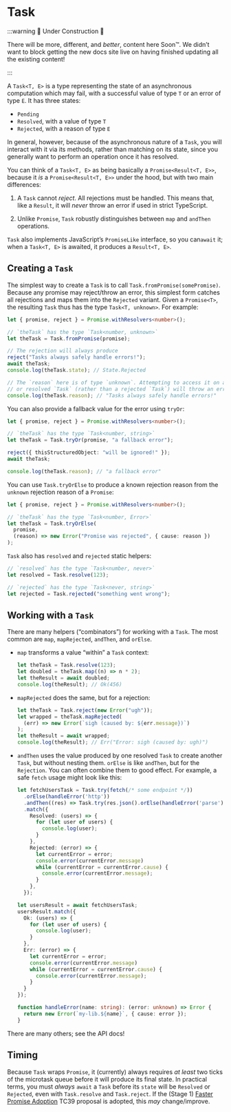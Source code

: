 # Task

:::warning 🚧 Under Construction 🚧

There will be more, different, and *better*, content here Soon™. We didn’t want to block getting the new docs site live on having finished updating all the existing content!

:::

A `Task<T, E>` is a type representing the state of an asynchronous computation which may fail, with a successful value of type `T` or an error of type `E`. It has three states:

- `Pending`
- `Resolved`, with a value of type `T`
- `Rejected`, with a reason of type `E`

In general, however, because of the asynchronous nature of a `Task`, you will interact with it via its methods, rather than matching on its state, since you generally want to perform an operation once it has resolved.

You can think of a `Task<T, E>` as being basically a `Promise<Result<T, E>>`, because it *is* a `Promise<Result<T, E>>` under the hood, but with two main differences:

1. A `Task` cannot *reject*. All rejections must be handled. This means that, like a `Result`, it will *never* throw an error if used in strict TypeScript.

2. Unlike `Promise`, `Task` robustly distinguishes between `map` and `andThen` operations.

`Task` also implements JavaScript’s `PromiseLike` interface, so you can`await` it; when a `Task<T, E>` is awaited, it produces a `Result<T, E>`.

## Creating a `Task`

The simplest way to create a `Task` is to call `Task.fromPromise(somePromise)`. Because any promise may reject/throw an error, this simplest form catches all rejections and maps them into the `Rejected` variant. Given a `Promise<T>`, the resulting `Task` thus has the type `Task<T, unknown>`. For example:

```ts
let { promise, reject } = Promise.withResolvers<number>();

// `theTask` has the type `Task<number, unknown>`
let theTask = Task.fromPromise(promise);

// The rejection will always produce
reject("Tasks always safely handle errors!");
await theTask;
console.log(theTask.state); // State.Rejected

// The `reason` here is of type `unknown`. Attempting to access it on a pending
// or resolved `Task` (rather than a rejected `Task`) will throw an error.
console.log(theTask.reason); // "Tasks always safely handle errors!"
```

You can also provide a fallback value for the error using `tryOr`:

```ts
let { promise, reject } = Promise.withResolvers<number>();

// `theTask` has the type `Task<number, string>`
let theTask = Task.tryOr(promise, "a fallback error");

reject({ thisStructuredObject: "will be ignored!" });
await theTask;

console.log(theTask.reason); // "a fallback error"
```

You can use `Task.tryOrElse` to produce a known rejection reason from the `unknown` rejection reason of a `Promise`:

```ts
let { promise, reject } = Promise.withResolvers<number>();

// `theTask` has the type `Task<number, Error>`
let theTask = Task.tryOrElse(
  promise,
  (reason) => new Error("Promise was rejected", { cause: reason })
);
```

`Task` also has `resolved` and `rejected` static helpers:

```ts
// `resolved` has the type `Task<number, never>`
let resolved = Task.resolve(123);

// `rejected` has the type `Task<never, string>`
let rejected = Task.rejected("something went wrong");
```


## Working with a `Task`

There are many helpers (“combinators”) for working with a `Task`. The most common are `map`, `mapRejected`, `andThen`, and `orElse`.

- `map` transforms a value “within” a `Task` context:

    ```ts
    let theTask = Task.resolve(123);
    let doubled = theTask.map((n) => n * 2);
    let theResult = await doubled;
    console.log(theResult); // Ok(456)
    ```

- `mapRejected` does the same, but for a rejection:

    ```ts
    let theTask = Task.reject(new Error("ugh"));
    let wrapped = theTask.mapRejected(
      (err) => new Error(`sigh (caused by: ${err.message})`)
    );
    let theResult = await wrapped;
    console.log(theResult); // Err("Error: sigh (caused by: ugh)")
    ```

- `andThen` uses the value produced by one resolved `Task` to create another `Task`, but without nesting them. `orElse` is like `andThen`, but for the `Rejection`. You can often combine them to good effect. For example, a safe `fetch` usage might look like this:

    ```ts
    let fetchUsersTask = Task.try(fetch(/* some endpoint */))
      .orElse(handleError('http'))
      .andThen((res) => Task.try(res.json().orElse(handleError('parse')))
      .match({
        Resolved: (users) => {
          for (let user of users) {
            console.log(user);
          }
        },
        Rejected: (error) => {
          let currentError = error;
          console.error(currentError.message)
          while (currentError = currentError.cause) {
            console.error(currentError.message);
          }
        },
      });

    let usersResult = await fetchUsersTask;
    usersResult.match({
      Ok: (users) => {
        for (let user of users) {
          console.log(user);
        }
      },
      Err: (error) => {
        let currentError = error;
        console.error(currentError.message)
        while (currentError = currentError.cause) {
          console.error(currentError.message);
        }
      }
    });

    function handleError(name: string): (error: unknown) => Error {
      return new Error(`my-lib.${name}`, { cause: error });
    }
    ```

There are many others; see the API docs!

## Timing

Because `Task` wraps `Promise`, it (currently) always requires *at least* two ticks of the microtask queue before it will produce its final state. In practical terms, you must *always* `await` a `Task` before its `state` will be `Resolved` or `Rejected`, even with `Task.resolve` and `Task.reject`. If the (Stage 1) [Faster Promise Adoption][fpa] TC39 proposal is adopted, this *may* change/improve.

[fpa]: https://github.com/tc39/proposal-faster-promise-adoption
